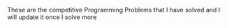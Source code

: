 These are the competitive Programming Problems that I have solved and I will update it once I solve more
